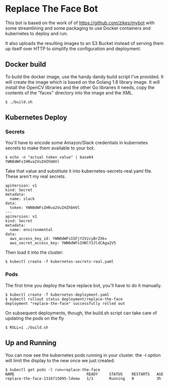 # Replace The Face Bot

This bot is based on the work of of https://github.com/zikes/mybot with some streamlining and some
packaging to use Docker containers and kubernetes to deploy and run.

It also uploads the resulting images to an S3 Bucket instead of serving them up itself
over HTTP to simplify the configuration and deployment.

## Docker build

To build the docker image, use the handy dandy build script I've provided.  It will
create the image which is based on the Golang 1.8 library image.  It will install the OpenCV
libraries and the other Go libraries it needs, copy the contents of the "faces" directory into
the image and the XML.

```
$ ./build.sh
```

## Kubernetes Deploy

### Secrets
You'll have to encode some Amazon/Slack credentials in kubernetes secrets to make them available
to your bot.

```
$ echo -n "actual token value" | base64
YWN0dWFsIHRva2VuIHZhbHVl
```

Take that value and substitute it into kubernetes-secrets-real.yaml file.  These aren't my real secrets.

```
apiVersion: v1
kind: Secret
metadata:
  name: slack
data:
  token: YWN0dWFsIHRva2VuIHZhbHVl
---
apiVersion: v1
kind: Secret
metadata:
  name: environmental
data:
  aws_access_key_id: YWN0dWFsIGFjY2VzcyBrZXk=
  aws_secret_access_key: YWN0dWFsIHNlY3JldCAga2V5

```

Then load it into the cluster:

```
$ kubectl create -f kubernetes-secrets-real.yaml
```

### Pods
The first time you deploy the face replace bot, you'll have to do it manually.  

```
$ kubectl create -f kubernetes-deployment.yaml
$ kubectl rollout status deployment/replace-the-face
deployment "replace-the-face" successfully rolled out

```

On subsequent deployments, though, the build.sh script can take care of updating
the pods on the fly

```
$ ROLL=1 ./build.sh
```

## Up and Running

You can now see the kubernetes pods running in your cluster.  the -l option will limit the display
to the new once we just created.

```
$ kubectl get pods -l run=replace-the-face
NAME                                READY     STATUS    RESTARTS   AGE
replace-the-face-1316715095-ldeew   1/1       Running   0          3h

```
